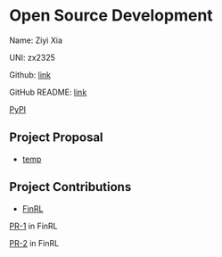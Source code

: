 # Open Source Development

Name: Ziyi Xia

UNI: zx2325

Github: [link](https://github.com/ZiyiXia)

GitHub README: [link](https://github.com/ZiyiXia/ZiyiXia/blob/main/README.md)

[PyPI](https://pypi.org/user/joeyxia/)

## Project Proposal

- [temp](../projects/python/crypto-trading.md)

## Project Contributions

- [FinRL](../projects/python/FinRL.md)

[PR-1](https://github.com/AI4Finance-Foundation/FinRL/pull/933) in FinRL

[PR-2](https://github.com/AI4Finance-Foundation/FinRL/pull/999) in FinRL
